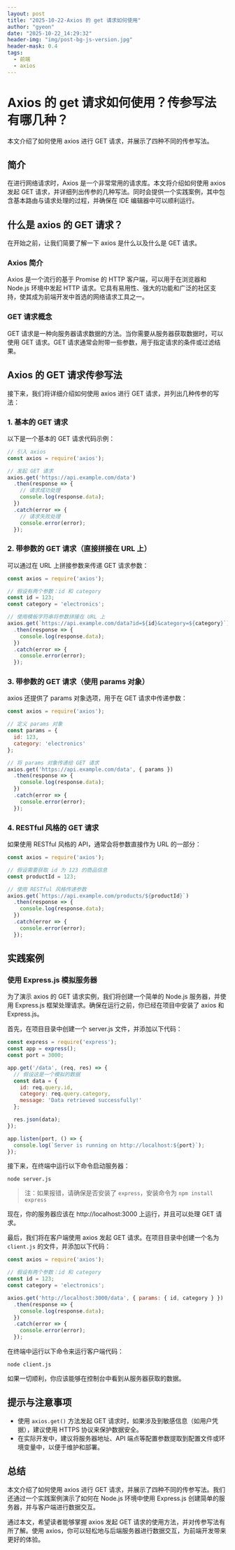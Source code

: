 ```yaml
---
layout: post
title: "2025-10-22-Axios 的 get 请求如何使用"
author: "gyeon"
date: "2025-10-22_14:29:32"
header-img: "img/post-bg-js-version.jpg"
header-mask: 0.4
tags:
  - 前端
  - axios
---
```


# Axios 的 get 请求如何使用？传参写法有哪几种？

本文介绍了如何使用 axios 进行 GET 请求，并展示了四种不同的传参写法。

## 简介

在进行网络请求时，Axios 是一个非常常用的请求库。本文将介绍如何使用 axios 发起 GET 请求，并详细列出传参的几种写法。同时会提供一个实践案例，其中包含基本路由与请求处理的过程，并确保在 IDE 编辑器中可以顺利运行。

## 什么是 axios 的 GET 请求？

在开始之前，让我们简要了解一下 axios 是什么以及什么是 GET 请求。

### Axios 简介
Axios 是一个流行的基于 Promise 的 HTTP 客户端，可以用于在浏览器和 Node.js 环境中发起 HTTP 请求。它具有易用性、强大的功能和广泛的社区支持，使其成为前端开发中首选的网络请求工具之一。

### GET 请求概念
GET 请求是一种向服务器请求数据的方法。当你需要从服务器获取数据时，可以使用 GET 请求。GET 请求通常会附带一些参数，用于指定请求的条件或过滤结果。


## Axios 的 GET 请求传参写法

接下来，我们将详细介绍如何使用 axios 进行 GET 请求，并列出几种传参的写法：

### 1. 基本的 GET 请求
以下是一个基本的 GET 请求代码示例：

```javascript
// 引入 axios
const axios = require('axios');

// 发起 GET 请求
axios.get('https://api.example.com/data')
  .then(response => {
    // 请求成功处理
    console.log(response.data);
  })
  .catch(error => {
    // 请求失败处理
    console.error(error);
  });
```

### 2. 带参数的 GET 请求（直接拼接在 URL 上）
可以通过在 URL 上拼接参数来传递 GET 请求参数：

```javascript
const axios = require('axios');

// 假设有两个参数：id 和 category
const id = 123;
const category = 'electronics';

// 使用模板字符串将参数拼接在 URL 上
axios.get(`https://api.example.com/data?id=${id}&category=${category}`)
  .then(response => {
    console.log(response.data);
  })
  .catch(error => {
    console.error(error);
  });
```

### 3. 带参数的 GET 请求（使用 params 对象）
axios 还提供了 params 对象选项，用于在 GET 请求中传递参数：

```javascript
const axios = require('axios');

// 定义 params 对象
const params = {
  id: 123,
  category: 'electronics'
};

// 将 params 对象传递给 GET 请求
axios.get('https://api.example.com/data', { params })
  .then(response => {
    console.log(response.data);
  })
  .catch(error => {
    console.error(error);
  });
```

### 4. RESTful 风格的 GET 请求
如果使用 RESTful 风格的 API，通常会将参数直接作为 URL 的一部分：

```javascript
const axios = require('axios');

// 假设需要获取 id 为 123 的商品信息
const productId = 123;

// 使用 RESTful 风格传递参数
axios.get(`https://api.example.com/products/${productId}`)
  .then(response => {
    console.log(response.data);
  })
  .catch(error => {
    console.error(error);
  });
```


## 实践案例

### 使用 Express.js 模拟服务器

为了演示 axios 的 GET 请求实例，我们将创建一个简单的 Node.js 服务器，并使用 Express.js 框架处理请求。确保在运行之前，你已经在项目中安装了 axios 和 Express.js。


首先，在项目目录中创建一个 server.js 文件，并添加以下代码：

```javascript
const express = require('express');
const app = express();
const port = 3000;

app.get('/data', (req, res) => {
  // 假设这是一个模拟的数据
  const data = {
    id: req.query.id,
    category: req.query.category,
    message: 'Data retrieved successfully!'
  };

  res.json(data);
});

app.listen(port, () => {
  console.log(`Server is running on http://localhost:${port}`);
});
```

接下来，在终端中运行以下命令启动服务器：

```shell
node server.js
```

> 注：如果报错，请确保是否安装了 `express`，安装命令为 `npm install express`

现在，你的服务器应该在 http://localhost:3000 上运行，并且可以处理 GET 请求。


最后，我们将在客户端使用 axios 发起 GET 请求。在项目目录中创建一个名为 `client.js` 的文件，并添加以下代码：

```javascript
const axios = require('axios');

// 假设有两个参数：id 和 category
const id = 123;
const category = 'electronics';

axios.get('http://localhost:3000/data', { params: { id, category } })
  .then(response => {
    console.log(response.data);
  })
  .catch(error => {
    console.error(error);
  });
```

在终端中运行以下命令来运行客户端代码：

```shell
node client.js
```

如果一切顺利，你应该能够在控制台中看到从服务器获取的数据。


## 提示与注意事项

* 使用 `axios.get()` 方法发起 GET 请求时，如果涉及到敏感信息（如用户凭据），建议使用 HTTPS 协议来保护数据安全。
* 在实际开发中，建议将服务器地址、API 端点等配置参数提取到配置文件或环境变量中，以便于维护和部署。

## 总结

本文介绍了如何使用 axios 进行 GET 请求，并展示了四种不同的传参写法。我们还通过一个实践案例演示了如何在 Node.js 环境中使用 Express.js 创建简单的服务器，并与客户端进行数据交互。


通过本文，希望读者能够掌握 axios 发起 GET 请求的使用方法，并对传参写法有所了解。使用 axios，你可以轻松地与后端服务器进行数据交互，为前端开发带来更好的体验。